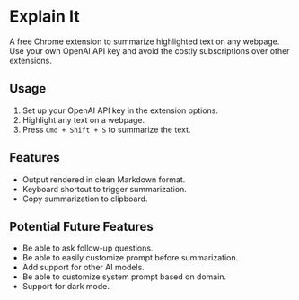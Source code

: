 # Explain It

A free Chrome extension to summarize highlighted text on any webpage. Use your
own OpenAI API key and avoid the costly subscriptions over other extensions.

## Usage

1. Set up your OpenAI API key in the extension options.
2. Highlight any text on a webpage.
3. Press `Cmd + Shift + S` to summarize the text.

## Features

- Output rendered in clean Markdown format.
- Keyboard shortcut to trigger summarization.
- Copy summarization to clipboard.

## Potential Future Features

- Be able to ask follow-up questions.
- Be able to easily customize prompt before summarization.
- Add support for other AI models.
- Be able to customize system prompt based on domain.
- Support for dark mode.
